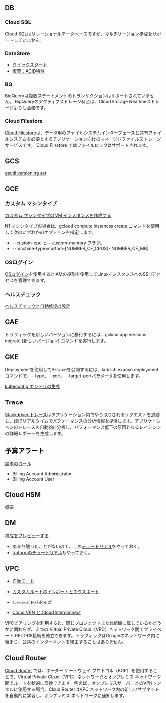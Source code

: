 

## DB
### Cloud SQL
Cloud SQLはリレーショナルデータベースですが、マルチリージョン構成をサポートしていません。

### DataStore
* [クイックスタート](https://cloud.google.com/datastore/docs/quickstart)
* [復習：ACID特性](https://ja.wikipedia.org/wiki/ACID_(%E3%82%B3%E3%83%B3%E3%83%94%E3%83%A5%E3%83%BC%E3%82%BF%E7%A7%91%E5%AD%A6)) 

### BQ
BigQueryは複数ステートメントのトランザクションはサポートされていません。
BigQueryのアクティブストレージ料金は、Cloud Storage Nearlineストレージよりも高価です。

### Cloud Filestore 
[Cloud Filestore](https://cloud.google.com/filestore)は、データ用のファイルシステムインターフェースと共有ファイルシステムを必要とするアプリケーション向けのマネージドファイルストレージ サービスです。 Cloud Filestore ではファイルロックはサポートされます。

## GCS
[gsutil versioning set](https://cloud.google.com/storage/docs/gsutil/commands/versioning)


## GCE
### カスタム マシンタイプ
[カスタム マシンタイプの VM インスタンスを作成する](https://cloud.google.com/compute/docs/instances/creating-instance-with-custom-machine-type#gcloud)

N1 マシンタイプの場合は、gcloud compute instances create コマンドを使用して次のいずれかのオプションを指定します。
* --custom-cpu と --custom-memory フラグ。
* --machine-type=custom-[NUMBER_OF_CPUS]-[NUMBER_OF_MB] 

### OSログイン
[OSログイン](https://cloud.google.com/compute/docs/oslogin)を使用するとIAMの役割を使用してLinuxインスタンスへのSSHアクセスを管理できます。

### ヘルスチェック
[ヘルスチェックと自動修復の設定](https://cloud.google.com/compute/docs/instance-groups/autohealing-instances-in-migs)


## GAE
トラフィックを新しいバージョンに移行するには、gcloud app versions migrate [新しいバージョン] コマンドを実行します。


## GKE
Deploymentを使用してServiceを公開するには、kubectl expose deploymentコマンドで、--type、--port、--target-portパラメータを使用します。

[kubeconfig エントリの生成](https://cloud.google.com/kubernetes-engine/docs/how-to/cluster-access-for-kubectl#generate_kubeconfig_entry)



## Trace
[Stackdriver トレース](https://cloud.google.com/trace)はアプリケーション内でやり取りされるリクエストを追跡し、ほぼリアルタイムでパフォーマンスの分析情報を提供します。アプリケーションのトレースを自動的に分析し、パフォーマンス低下の原因となるレイテンシの詳細レポートを生成します。

## 予算アラート

[請求のロール](https://cloud.google.com/iam/docs/understanding-roles?hl=ja#billing-roles)
* Billing Account Administrator
* Billing Account User


## Cloud HSM
[概要](https://cloud.google.com/security-key-management)



## DM
[構成をプレビューする](https://cloud.google.com/deployment-manager/docs/configuration/preview-configuration-file)

* あまり触ったことがないので、この[チュートリアル](https://cloud.google.com/deployment-manager/docs/quickstart)をやっておく。
* [traformのチュートリアル](https://learn.hashicorp.com/collections/terraform/gcp-get-started)もやっておく。



## VPC
* [自動モード](https://cloud.google.com/vpc/docs/using-vpc?hl=ja-JPFactory)

* [カスタムルートのインポートとエクスポート](https://cloud.google.com/vpc/docs/vpc-peering#importing-exporting-routes)

* [ルートアドバタイズ](https://cloud.google.com/network-connectivity/docs/router/concepts/overview#route-advertisement)

* [Cloud VPN と Cloud Interconnect](https://cloud.google.com/network-connectivity/docs/how-to/choose-product?hl=ja)

VPCピアリングを利用すると、同じプロジェクトまたは組織に属しているかどうかに関わらず、２つの Virtual Private Cloud（VPC）ネットワーク間でプライベート RFC1918接続を確立できます。トラフィックはGoogleのネットワーク内に留まり、公共のインターネットを経由することはありません。

## Cloud Router
[Cloud Router](https://cloud.google.com/network-connectivity/docs/router) では、ボーダー ゲートウェイ プロトコル（BGP）を使用することで、Virtual Private Cloud（VPC）ネットワークとオンプレミス ネットワーク間でルートを動的に交換できます。例えば、オンプレミスサーバーとのVPNトンネルに使用する場合、Cloud RouterはVPC ネットワーク内の新しいサブネットを自動的に学習し、オンプレミス ネットワークに通知します。



